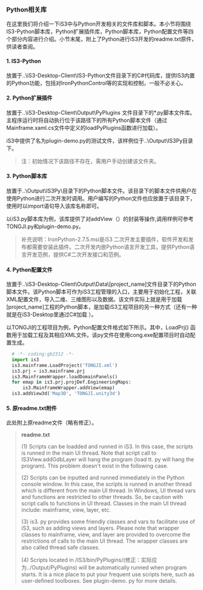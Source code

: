 ###  Python相关库

在这里我们将介绍一下iS3中与Python开发相关的文件库和脚本。本小节将围绕IS3-Python脚本库，Python扩展插件库，Python脚本库，Python配置文件等四个部分内容进行介绍。小节末尾，附上了Python进行iS3开发的readme.txt原件，供读者查阅。

#### 1. IS3-Python

放置于..\iS3-Desktop-Client\IS3-Python文件目录下的C#代码库，提供IS3内置的Python功能，包括对IronPythonControl等的实现和控制，一般不必关心。

#### 2. Python扩展插件

放置于..\iS3-Desktop-Client\Output\PyPlugins 文件目录下的*.py脚本文件库。主程序运行时将自动执行位于该路径下的所有Python脚本文件（通过Mainframe.xaml.cs文件中定义的loadPyPlugins函数进行加载）。

iS3中提供了名为plugin-demo.py的测试文件，该样例位于..\\Output\IS3Py目录下。

> 注：初始情况下该路径不存在，需用户手动创建该文件夹。

#### 3. Python脚本库

放置于..\Output\IS3Py\目录下的Python脚本文件。该目录下的脚本文件供用户在使用Python进行二次开发时调用。用户编写的Python文件也应放置于该目录下，使用时以import语句导入该库名称即可。

以iS3.py脚本库为例，该库提供了对addView（）的封装等操作,调用样例可参考TONGJI.py和plugin-demo.py。

> 补充说明：IronPython-2.7.5.msi是iS3 二次开发主要插件，软件开发和发布都需要安装此插件。二次开发内嵌Python语言开发工具，提供Python语言开发范例，提供C#二次开发接口和范例。   

#### 4. Python配置文件

放置于..\\iS3-Desktop-Client\Output\Data\\[project_name]文件目录下的Python脚本文件。该Python脚本可作为iS3工程管理的入口，主要用于初始化工程，关联XML配置文件，导入二维、三维图形以及数据。该文件实际上就是用于加载[project_name]工程的Python脚本，是加载iS3工程项目的另一种方式（还有一种就是在iS3-Desktop里通过C#加载 ）。

以TONGJI的工程项目为例，Python配置文件格式如下所示。其中，LoadPrj() 函数用于加载工程及其相应XML文件。该py文件在使用cong.exe配置项目时自动配置生成。

 ```python
   # -*- coding:gb2312 -*-
   import is3
   is3.mainframe.LoadProject('TONGJI.xml')
   is3.prj = is3.mainframe.prj
   is3.MainframeWrapper.loadDomainPanels()
   for emap in is3.prj.projDef.EngineeringMaps:
       is3.MainframeWrapper.addView(emap)
   is3.addView3d('Map3D', 'TONGJI.unity3d')
 ```

#### 5. 原readme.txt附件

此处附上原readme文件（略有修正）。

> **readme.txt**
>
> (1) Scripts can be loadded and runned in iS3. In this case, the scripts is runned in the main UI thread. Note that script call to IS3View.addGdbLayer will hang the program (load tt. py will hang the program). This problem doesn't exist in the following case.
>
> (2) Scripts can be inputted and runned immediately in the Python console window. In this case, the scripts is runned in another thread which is different from the main UI thread. In Windows, UI thread vars and functions are restricted to other threads. So, be caution with script calls to functions in UI thread. Classes in the main UI thread include: mainframe, view, layer, etc.
>
> (3) is3. py provides some friendly classes and vars to facilitate use of iS3, such as adding views and layers. Please note that wrapper classes to mainframe, view, and layer are provided to overcome the restrictions of calls to the main UI thread. The wrapper classes are also called thread safe classes.
>
> (4) Scripts located in /IS3/bin/PyPlugins/(修正：实际应为../Output/PyPlugins)  will be automatically runned when program starts. It is a nice place to put your frequent use scripts here, such as user-defined toolboxes. See plugin-demo. py for more details.


